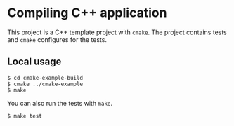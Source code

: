 Compiling C++ application
=============

This project is a C++ template project with `cmake`.
The project contains tests and `cmake` configures for the tests.

## Local usage

```
$ cd cmake-example-build
$ cmake ../cmake-example
$ make
```

You can also run the tests with `make`.

```
$ make test
```


